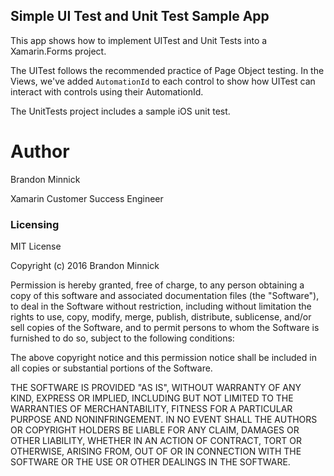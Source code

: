 ## Simple UI Test and Unit Test Sample App
This app shows how to implement UITest and Unit Tests into a Xamarin.Forms project.

The UITest follows the recommended practice of Page Object testing. In the Views, we've added `AutomationId` to each control to show how UITest can interact with controls using their AutomationId.

The UnitTests project includes a sample iOS unit test.

Author
===
Brandon Minnick

Xamarin Customer Success Engineer

### Licensing
MIT License

Copyright (c) 2016 Brandon Minnick

Permission is hereby granted, free of charge, to any person obtaining a copy
of this software and associated documentation files (the "Software"), to deal
in the Software without restriction, including without limitation the rights
to use, copy, modify, merge, publish, distribute, sublicense, and/or sell
copies of the Software, and to permit persons to whom the Software is
furnished to do so, subject to the following conditions:

The above copyright notice and this permission notice shall be included in all
copies or substantial portions of the Software.

THE SOFTWARE IS PROVIDED "AS IS", WITHOUT WARRANTY OF ANY KIND, EXPRESS OR
IMPLIED, INCLUDING BUT NOT LIMITED TO THE WARRANTIES OF MERCHANTABILITY,
FITNESS FOR A PARTICULAR PURPOSE AND NONINFRINGEMENT. IN NO EVENT SHALL THE
AUTHORS OR COPYRIGHT HOLDERS BE LIABLE FOR ANY CLAIM, DAMAGES OR OTHER
LIABILITY, WHETHER IN AN ACTION OF CONTRACT, TORT OR OTHERWISE, ARISING FROM,
OUT OF OR IN CONNECTION WITH THE SOFTWARE OR THE USE OR OTHER DEALINGS IN THE
SOFTWARE.
